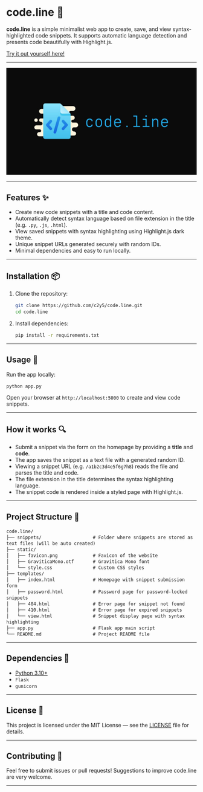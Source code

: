 # code.line 📝

**code.line** is a simple minimalist web app to create, save, and view syntax-highlighted code snippets. It supports automatic language detection and presents code beautifully with Highlight.js.

[Try it out yourself here!](https://codeline.iamsky.hackclub.app)

---

![Banner](./img/CodeLineBanner.jpg)

---

## Features ✨

* Create new code snippets with a title and code content.
* Automatically detect syntax language based on file extension in the title (e.g. `.py`, `.js`, `.html`).
* View saved snippets with syntax highlighting using Highlight.js dark theme.
* Unique snippet URLs generated securely with random IDs.
* Minimal dependencies and easy to run locally.

---

## Installation 📦

1. Clone the repository:

   ```bash
   git clone https://github.com/c2y5/code.line.git
   cd code.line
   ```

2. Install dependencies:

   ```bash
   pip install -r requirements.txt
    ```

---

## Usage 🚀

Run the app locally:

```bash
python app.py
```

Open your browser at `http://localhost:5000` to create and view code snippets.

---

## How it works 🔍

* Submit a snippet via the form on the homepage by providing a **title** and **code**.
* The app saves the snippet as a text file with a generated random ID.
* Viewing a snippet URL (e.g. `/a1b2c3d4e5f6g7h8`) reads the file and parses the title and code.
* The file extension in the title determines the syntax highlighting language.
* The snippet code is rendered inside a styled page with Highlight.js.

---

## Project Structure 📂

```
code.line/
├── snippets/                   # Folder where snippets are stored as text files (will be auto created)
├── static/
│   ├── favicon.png             # Favicon of the website
│   ├── GraviticaMono.otf       # Gravitica Mono font
│   └── style.css               # Custom CSS styles
├── templates/
│   ├── index.html              # Homepage with snippet submission form
│   ├── password.html           # Password page for password-locked snippets
│   ├── 404.html                # Error page for snippet not found
│   ├── 410.html                # Error page for expired snippets
│   └── view.html               # Snippet display page with syntax highlighting
├── app.py                      # Flask app main script
└── README.md                   # Project README file
```

---

## Dependencies 🔨

* [Python 3.10+](https://python.org)
* `Flask`
* `gunicorn`

---

## License 📄

This project is licensed under the MIT License — see the [LICENSE](./LICENSE) file for details.

---

## Contributing 🤝

Feel free to submit issues or pull requests! Suggestions to improve code.line are very welcome.

---
